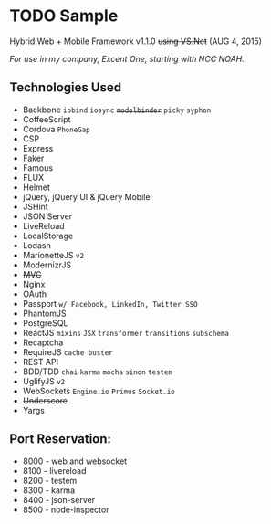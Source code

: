 # TODO Sample

Hybrid Web + Mobile Framework v1.1.0 ~~using VS.Net~~ (AUG 4, 2015)

_For use in my company, Excent One, starting with NCC NOAH._

## Technologies Used

- Backbone `iobind` `iosync` ~~`modelbinder`~~ `picky` `syphon`
- CoffeeScript
- Cordova `PhoneGap`
- CSP
- Express
- Faker
- Famous
- FLUX
- Helmet
- jQuery, jQuery UI & jQuery Mobile
- JSHint
- JSON Server
- LiveReload
- LocalStorage
- Lodash
- MarionetteJS `v2`
- ModernizrJS
- ~~MVC~~
- Nginx
- OAuth
- Passport `w/ Facebook, LinkedIn, Twitter SSO`
- PhantomJS
- PostgreSQL
- ReactJS `mixins` `JSX` `transformer` `transitions` `subschema`
- Recaptcha
- RequireJS `cache buster`
- REST API
- BDD/TDD `chai` `karma` `mocha` `sinon` `testem`
- UglifyJS `v2`
- WebSockets ~~`Engine.io`~~ `Primus` ~~`Socket.io`~~
- ~~Underscore~~
- Yargs

## Port Reservation:

- 8000 - web and websocket
- 8100 - livereload
- 8200 - testem
- 8300 - karma
- 8400 - json-server
- 8500 - node-inspector
